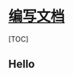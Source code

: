 <link rel="stylesheet" href="https://zhmhbest.gitee.io/hellomathematics/style/index.css">
<script src="https://zhmhbest.gitee.io/hellomathematics/style/index.js"></script>

# [编写文档](./index.html)

[TOC]

## Hello

<!-- 
@import "./src/hello.tex"
-->
